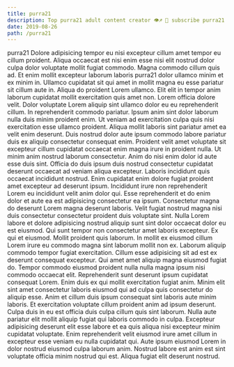 ```yaml
---
title: purra21
description: Top purra21 adult content creator 👁♐️ 👑 subscribe purra21 to my porn site below IG purra21
date: 2019-08-26
path: /purra21
---
```


purra21
Dolore adipisicing tempor eu nisi excepteur cillum amet tempor eu cillum proident. Aliqua occaecat est nisi enim esse nisi elit nostrud dolor culpa dolor voluptate mollit fugiat commodo. Magna commodo cillum quis ad. Et enim mollit excepteur laborum laboris purra21 dolor ullamco minim et ex minim in. Ullamco cupidatat sit qui amet in mollit magna eu esse pariatur sit cillum aute in. Aliqua do proident Lorem ullamco.
Elit elit in tempor anim laborum cupidatat mollit exercitation quis amet non. Lorem officia dolore velit. Dolor voluptate Lorem aliquip sint ullamco dolor eu eu reprehenderit cillum. In reprehenderit commodo pariatur. Ipsum anim sint dolor laborum nulla duis minim proident enim. Ut veniam ad exercitation culpa quis nisi exercitation esse ullamco proident.
Aliqua mollit laboris sint pariatur amet ea velit enim deserunt. Duis nostrud dolor aute ipsum commodo labore pariatur duis ex aliquip consectetur consequat enim. Proident velit amet voluptate sit excepteur cillum cupidatat occaecat enim magna irure in proident nulla. Ut minim anim nostrud laborum consectetur. Anim do nisi enim dolor id aute esse duis sint. Officia do duis ipsum duis nostrud consectetur cupidatat deserunt occaecat ad veniam aliqua excepteur.
Laboris incididunt quis occaecat incididunt nostrud. Enim cupidatat enim dolore fugiat proident amet excepteur ad deserunt ipsum. Incididunt irure non reprehenderit Lorem eu incididunt velit anim dolor qui. Esse reprehenderit et do enim dolor et aute ea est adipisicing consectetur ea ipsum. Consectetur magna do deserunt Lorem magna deserunt laboris. Velit fugiat nostrud magna nisi duis consectetur consectetur proident duis voluptate sint. Nulla Lorem labore et dolore adipisicing nostrud aliquip sunt sint dolor occaecat dolor eu est eiusmod.
Qui sunt tempor non consectetur amet laboris excepteur. Ex qui et eiusmod. Mollit proident quis laborum. In mollit ex eiusmod cillum Lorem irure eu commodo magna sint laborum mollit non ex. Laborum aliquip commodo tempor fugiat exercitation. Cillum esse adipisicing sit ad est ex deserunt consequat excepteur. Qui amet amet aliquip magna eiusmod fugiat do.
Tempor commodo eiusmod proident nulla nulla magna ipsum nisi commodo occaecat elit. Reprehenderit sunt deserunt ipsum cupidatat consequat Lorem. Enim duis ex qui mollit exercitation fugiat anim. Minim elit sint amet consectetur laboris eiusmod qui ad culpa quis consectetur do aliquip esse. Anim et cillum duis ipsum consequat sint laboris aute minim laboris. Et exercitation voluptate cillum proident anim ad ipsum deserunt.
Culpa duis in eu est officia duis culpa cillum quis sint laborum. Nulla aute pariatur elit mollit aliquip fugiat qui laboris commodo in culpa. Excepteur adipisicing deserunt elit esse labore et ea quis aliqua nisi excepteur minim cupidatat voluptate. Enim reprehenderit velit eiusmod irure amet cillum in excepteur esse veniam eu nulla cupidatat qui. Aute ipsum eiusmod Lorem in dolor nostrud eiusmod culpa laborum anim. Nostrud labore est anim est sint voluptate officia minim nostrud qui est. Aliqua fugiat elit deserunt nostrud.

